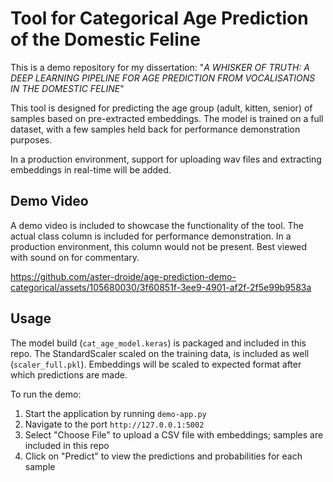 # Tool for Categorical Age Prediction of the Domestic Feline

This is a demo repository for my dissertation: "_A WHISKER OF TRUTH: A DEEP LEARNING PIPELINE FOR AGE PREDICTION FROM VOCALISATIONS IN THE DOMESTIC FELINE_"

This tool is designed for predicting the age group (adult, kitten, senior) of samples based on pre-extracted embeddings. The model is trained on a full dataset, with a few samples held back for performance demonstration purposes.

In a production environment, support for uploading wav files and extracting embeddings in real-time will be added. 


## Demo Video

A demo video is included to showcase the functionality of the tool. The actual class column is included for performance demonstration. In a production environment, this column would not be present. Best viewed with sound on for commentary. 


https://github.com/aster-droide/age-prediction-demo-categorical/assets/105680030/3f60851f-3ee9-4901-af2f-2f5e99b9583a


## Usage

The model build (`cat_age_model.keras`) is packaged and included in this repo. The StandardScaler scaled on the training data, is included as well (`scaler_full.pkl`). Embeddings will be scaled to expected format after which predictions are made. 

To run the demo:

1. Start the application by running `demo-app.py`
2. Navigate to the port `http://127.0.0.1:5002`
3. Select "Choose File" to upload a CSV file with embeddings; samples are included in this repo
4. Click on "Predict" to view the predictions and probabilities for each sample
